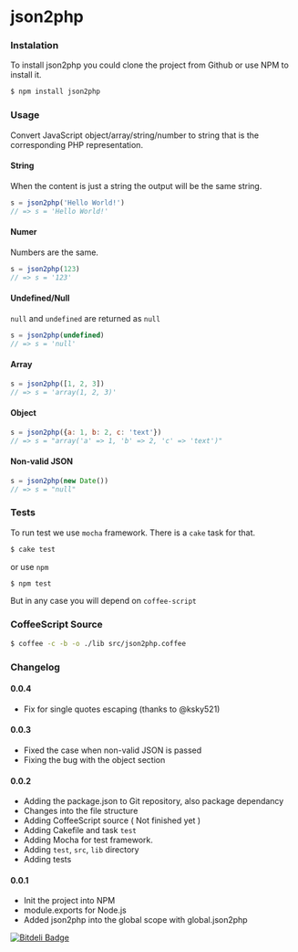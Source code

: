 json2php
========

### Instalation

To install json2php you could clone the project from Github or use NPM to install it.

```bash
$ npm install json2php
```

### Usage

Convert JavaScript object/array/string/number to string that is the corresponding PHP representation.

#### String

When the content is just a string the output will be the same string.

```javascript
s = json2php('Hello World!')
// => s = 'Hello World!'
```

#### Numer

Numbers are the same.

```javascript
s = json2php(123)
// => s = '123'
```

#### Undefined/Null

`null` and `undefined` are returned as `null`

```javascript
s = json2php(undefined)
// => s = 'null'
```

#### Array

```javascript
s = json2php([1, 2, 3])
// => s = 'array(1, 2, 3)'
```

#### Object

```javascript
s = json2php({a: 1, b: 2, c: 'text'})
// => s = "array('a' => 1, 'b' => 2, 'c' => 'text')"
```

#### Non-valid JSON

```javascript
s = json2php(new Date())
// => s = "null"
```


### Tests

To run test we use `mocha` framework. There is a `cake` task for that.

```bash
$ cake test
```

or use `npm`

```bash
$ npm test
```

But in any case you will depend on `coffee-script`

### CoffeeScript Source

```bash
$ coffee -c -b -o ./lib src/json2php.coffee
```
### Changelog

#### 0.0.4
  * Fix for single quotes escaping (thanks to @ksky521)

#### 0.0.3
  * Fixed the case when non-valid JSON is passed
  * Fixing the bug with the object section

#### 0.0.2
  * Adding the package.json to Git repository, also package dependancy
  * Changes into the file structure
  * Adding CoffeeScript source ( Not finished yet )
  * Adding Cakefile and task `test`
  * Adding Mocha for test framework.
  * Adding `test`, `src`, `lib` directory
  * Adding tests

#### 0.0.1
  * Init the project into NPM
  * module.exports for Node.js
  * Added json2php into the global scope with global.json2php


[![Bitdeli Badge](https://d2weczhvl823v0.cloudfront.net/daniel-zahariev/json2php/trend.png)](https://bitdeli.com/free "Bitdeli Badge")

